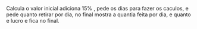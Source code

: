 Calcula o valor inicial adiciona 15% , pede os dias para fazer os caculos, e pede quanto retirar por dia, no final mostra a quantia feita por dia, e quanto e lucro e fica no final.
